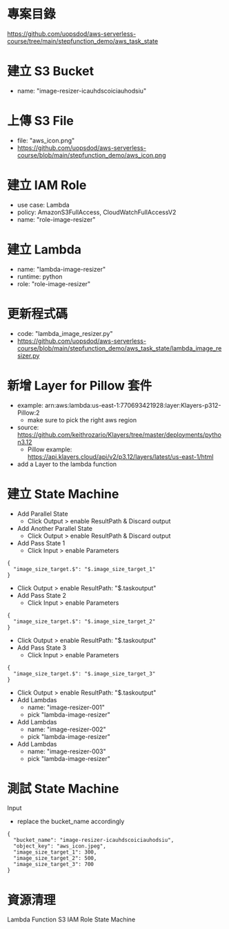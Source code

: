 
# 專案目錄 
https://github.com/uopsdod/aws-serverless-course/tree/main/stepfunction_demo/aws_task_state

# 建立 S3 Bucket 
 - name: "image-resizer-icauhdscoiciauhodsiu"

# 上傳 S3 File 
 - file: "aws_icon.png"
 - https://github.com/uopsdod/aws-serverless-course/blob/main/stepfunction_demo/aws_icon.png

# 建立 IAM Role 
 - use case: Lambda 
 - policy: AmazonS3FullAccess, CloudWatchFullAccessV2 
 - name: "role-image-resizer" 

# 建立 Lambda 
 - name: "lambda-image-resizer"
 - runtime: python 
 - role: "role-image-resizer" 

# 更新程式碼
 - code: "lambda_image_resizer.py" 
  - https://github.com/uopsdod/aws-serverless-course/blob/main/stepfunction_demo/aws_task_state/lambda_image_resizer.py

# 新增 Layer for Pillow 套件  
 - example: arn:aws:lambda:us-east-1:770693421928:layer:Klayers-p312-Pillow:2
   - make sure to pick the right aws region 
 - source: https://github.com/keithrozario/Klayers/tree/master/deployments/python3.12
   - Pillow example: https://api.klayers.cloud/api/v2/p3.12/layers/latest/us-east-1/html 
 - add a Layer to the lambda function 

# 建立 State Machine 
 - Add Parallel State 
   - Click Output > enable ResultPath & Discard output
 - Add Another Parallel State 
   - Click Output > enable ResultPath & Discard output
 - Add Pass State 1
   - Click Input > enable Parameters 
```
{
  "image_size_target.$": "$.image_size_target_1"
}
```
   - Click Output > enable ResultPath: "$.taskoutput" 
 - Add Pass State 2
   - Click Input > enable Parameters 
```
{
  "image_size_target.$": "$.image_size_target_2"
}
```
   - Click Output > enable ResultPath: "$.taskoutput" 
 - Add Pass State 3
   - Click Input > enable Parameters 
```
{
  "image_size_target.$": "$.image_size_target_3"
}
```
   - Click Output > enable ResultPath: "$.taskoutput" 
 - Add Lambdas
   - name: "image-resizer-001"
   - pick "lambda-image-resizer"
 - Add Lambdas
   - name: "image-resizer-002"
   - pick "lambda-image-resizer"
 - Add Lambdas
   - name: "image-resizer-003"
   - pick "lambda-image-resizer"   

# 測試 State Machine 
Input 
 - replace the bucket_name accordingly
```
{
  "bucket_name": "image-resizer-icauhdscoiciauhodsiu",
  "object_key": "aws_icon.jpeg",
  "image_size_target_1": 300,
  "image_size_target_2": 500,
  "image_size_target_3": 700
}
```

# 資源清理 
 Lambda Function 
 S3
 IAM Role 
 State Machine  